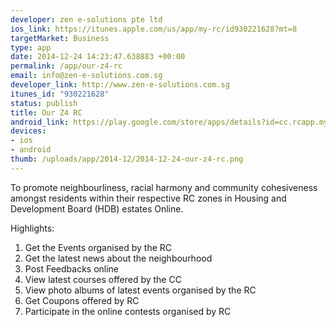 ```yaml
--- 
developer: zen e-solutions pte ltd
ios_link: https://itunes.apple.com/us/app/my-rc/id930221628?mt=8
targetMarket: Business
type: app
date: 2014-12-24 14:23:47.638883 +00:00
permalink: /app/our-z4-rc
email: info@zen-e-solutions.com.sg
developer_link: http://www.zen-e-solutions.com.sg
itunes_id: "930221628"
status: publish
title: Our Z4 RC
android_link: https://play.google.com/store/apps/details?id=cc.rcapp.myrc&hl=en
devices: 
- ios
- android
thumb: /uploads/app/2014-12/2014-12-24-our-z4-rc.png
---
```


To promote neighbourliness, racial harmony and community cohesiveness amongst residents within their respective RC zones in Housing and Development Board (HDB) estates Online. 

Highlights:

1. Get the Events organised by the RC
2. Get the latest news about the neighbourhood
3. Post Feedbacks online
4. View latest courses offered by the CC
5. View photo albums of latest events organised by the RC
6. Get Coupons offered by RC 
7. Participate in the online contests organised by RC
